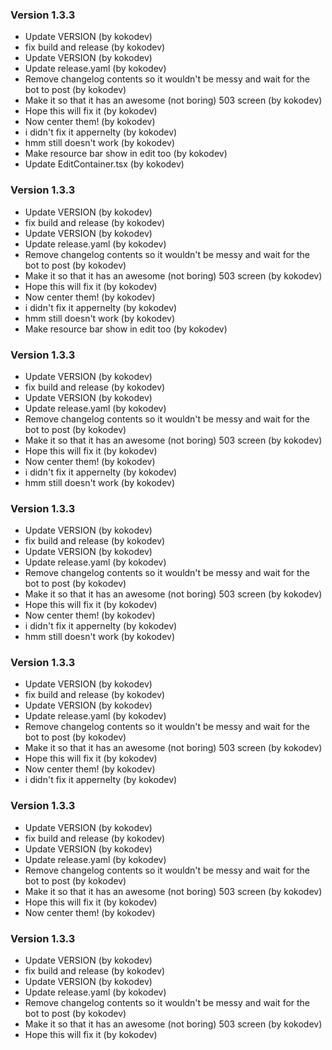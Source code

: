 ### Version 1.3.3
- Update VERSION (by kokodev)
- fix build and release (by kokodev)
- Update VERSION (by kokodev)
- Update release.yaml (by kokodev)
- Remove changelog contents so it wouldn't be messy and wait for the bot to post (by kokodev)
- Make it so that it has an awesome (not boring) 503 screen (by kokodev)
- Hope this will fix it (by kokodev)
- Now center them! (by kokodev)
- i didn't fix it appernelty (by kokodev)
- hmm still doesn't work (by kokodev)
- Make resource bar show in edit too (by kokodev)
- Update EditContainer.tsx (by kokodev)

### Version 1.3.3
- Update VERSION (by kokodev)
- fix build and release (by kokodev)
- Update VERSION (by kokodev)
- Update release.yaml (by kokodev)
- Remove changelog contents so it wouldn't be messy and wait for the bot to post (by kokodev)
- Make it so that it has an awesome (not boring) 503 screen (by kokodev)
- Hope this will fix it (by kokodev)
- Now center them! (by kokodev)
- i didn't fix it appernelty (by kokodev)
- hmm still doesn't work (by kokodev)
- Make resource bar show in edit too (by kokodev)

### Version 1.3.3
- Update VERSION (by kokodev)
- fix build and release (by kokodev)
- Update VERSION (by kokodev)
- Update release.yaml (by kokodev)
- Remove changelog contents so it wouldn't be messy and wait for the bot to post (by kokodev)
- Make it so that it has an awesome (not boring) 503 screen (by kokodev)
- Hope this will fix it (by kokodev)
- Now center them! (by kokodev)
- i didn't fix it appernelty (by kokodev)
- hmm still doesn't work (by kokodev)

### Version 1.3.3
- Update VERSION (by kokodev)
- fix build and release (by kokodev)
- Update VERSION (by kokodev)
- Update release.yaml (by kokodev)
- Remove changelog contents so it wouldn't be messy and wait for the bot to post (by kokodev)
- Make it so that it has an awesome (not boring) 503 screen (by kokodev)
- Hope this will fix it (by kokodev)
- Now center them! (by kokodev)
- i didn't fix it appernelty (by kokodev)
- hmm still doesn't work (by kokodev)

### Version 1.3.3
- Update VERSION (by kokodev)
- fix build and release (by kokodev)
- Update VERSION (by kokodev)
- Update release.yaml (by kokodev)
- Remove changelog contents so it wouldn't be messy and wait for the bot to post (by kokodev)
- Make it so that it has an awesome (not boring) 503 screen (by kokodev)
- Hope this will fix it (by kokodev)
- Now center them! (by kokodev)
- i didn't fix it appernelty (by kokodev)

### Version 1.3.3
- Update VERSION (by kokodev)
- fix build and release (by kokodev)
- Update VERSION (by kokodev)
- Update release.yaml (by kokodev)
- Remove changelog contents so it wouldn't be messy and wait for the bot to post (by kokodev)
- Make it so that it has an awesome (not boring) 503 screen (by kokodev)
- Hope this will fix it (by kokodev)
- Now center them! (by kokodev)

### Version 1.3.3
- Update VERSION (by kokodev)
- fix build and release (by kokodev)
- Update VERSION (by kokodev)
- Update release.yaml (by kokodev)
- Remove changelog contents so it wouldn't be messy and wait for the bot to post (by kokodev)
- Make it so that it has an awesome (not boring) 503 screen (by kokodev)
- Hope this will fix it (by kokodev)